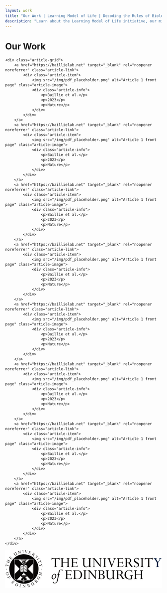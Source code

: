 ```yaml
---
layout: work
title: "Our Work | Learning Model of Life | Decoding the Rules of Biology"
description: "Learn about the Learning Model of Life initiative, our mission to decode the rules of biology, and our interdisciplinary approach combining deep biological expertise with leading AI research."
---
```


<div class="work-content">
    <h1 class="work-title">Our Work</h1>

    <div class="article-grid">
        <a href="https://baillielab.net" target="_blank" rel="noopener noreferrer" class="article-link">
            <div class="article-item">
                <img src="/img/pdf_placeholder.png" alt="Article 1 front page" class="article-image">
                <div class="article-info">
                    <p>Baillie et al.</p>
                    <p>2023</p>
                    <p>Nature</p>
                </div>
            </div>
        </a>
        <a href="https://baillielab.net" target="_blank" rel="noopener noreferrer" class="article-link">
            <div class="article-item">
                <img src="/img/pdf_placeholder.png" alt="Article 1 front page" class="article-image">
                <div class="article-info">
                    <p>Baillie et al.</p>
                    <p>2023</p>
                    <p>Nature</p>
                </div>
            </div>
        </a>
        <a href="https://baillielab.net" target="_blank" rel="noopener noreferrer" class="article-link">
            <div class="article-item">
                <img src="/img/pdf_placeholder.png" alt="Article 1 front page" class="article-image">
                <div class="article-info">
                    <p>Baillie et al.</p>
                    <p>2023</p>
                    <p>Nature</p>
                </div>
            </div>
        </a>
        <a href="https://baillielab.net" target="_blank" rel="noopener noreferrer" class="article-link">
            <div class="article-item">
                <img src="/img/pdf_placeholder.png" alt="Article 1 front page" class="article-image">
                <div class="article-info">
                    <p>Baillie et al.</p>
                    <p>2023</p>
                    <p>Nature</p>
                </div>
            </div>
        </a>
        <a href="https://baillielab.net" target="_blank" rel="noopener noreferrer" class="article-link">
            <div class="article-item">
                <img src="/img/pdf_placeholder.png" alt="Article 1 front page" class="article-image">
                <div class="article-info">
                    <p>Baillie et al.</p>
                    <p>2023</p>
                    <p>Nature</p>
                </div>
            </div>
        </a>
        <a href="https://baillielab.net" target="_blank" rel="noopener noreferrer" class="article-link">
            <div class="article-item">
                <img src="/img/pdf_placeholder.png" alt="Article 1 front page" class="article-image">
                <div class="article-info">
                    <p>Baillie et al.</p>
                    <p>2023</p>
                    <p>Nature</p>
                </div>
            </div>
        </a>
        <a href="https://baillielab.net" target="_blank" rel="noopener noreferrer" class="article-link">
            <div class="article-item">
                <img src="/img/pdf_placeholder.png" alt="Article 1 front page" class="article-image">
                <div class="article-info">
                    <p>Baillie et al.</p>
                    <p>2023</p>
                    <p>Nature</p>
                </div>
            </div>
        </a>
        <a href="https://baillielab.net" target="_blank" rel="noopener noreferrer" class="article-link">
            <div class="article-item">
                <img src="/img/pdf_placeholder.png" alt="Article 1 front page" class="article-image">
                <div class="article-info">
                    <p>Baillie et al.</p>
                    <p>2023</p>
                    <p>Nature</p>
                </div>
            </div>
        </a>
    </div>
<footer class="footer">
    <img src="/img/uoe_logo.png" alt="Footer Logo" class="footer-logo">
</footer>
</div>
